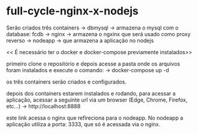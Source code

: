 # full-cycle-nginx-x-nodejs

Serão criados três containers
-> dbmysql -> armazena o mysql com o database: fcdb
-> nginx -> armazena o ngxinx que será usado como proxy reverso
-> nodeapp -> que armazena a aplicação no nodejs

<< É necessário ter o docker e docker-compose previamente instalados>>

primeiro clone o repositório e depois acesse a pasta onde os arquivos foram instalados e execute o comando:
-> docker-compose up -d

os três containers serão criados e configurados.

depois dos containers estarem instalados e rodando, 
para acessar a aplicação, acessar a seguinte url via um browser (Edge, Chrome, Firefox, etc...)
-> http://localhost:8888

este link acessa o nginx que refireciona para o nodeapp. No nodeapp a aplicação utiliza a porta: 3333, que só é 
acessada via o nginx.